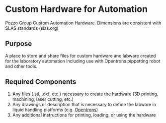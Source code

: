 # Custom Hardware for Automation
Pozzo Group Custom Automation Hardware. Dimensions are consistent with SLAS standards (slas.org) 

## Purpose
A place to store and share files for custom hardware and labware created for the laboratory automation including use with Opentrons pippetting robot and other tools. 

## Required Components
1. Any files (.stl, .dxf, etc.) necessary to create the hardware (3D printing, machining, laser cutting, etc.) 
2. Any drawings or description that is necessary to define the labware in liquid handling platforms (e.g. [Opentrons](https://support.opentrons.com/en/articles/3136504-creating-custom-labware-definitions))
3. Any additional instructions for printing, loading, or using the hardware

